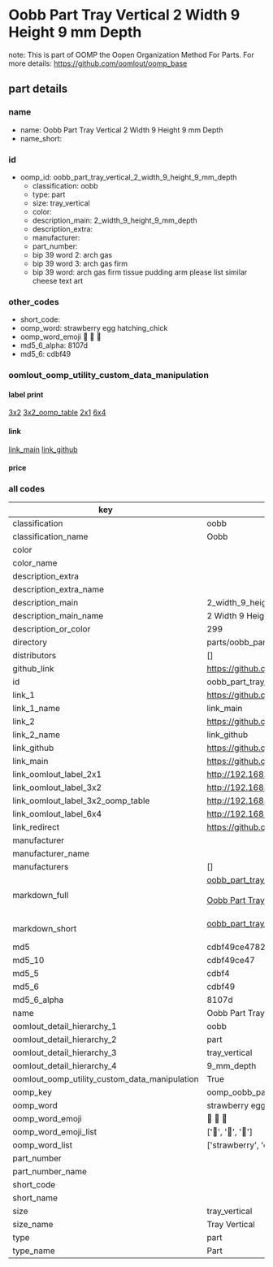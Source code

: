 # Oobb Part Tray Vertical 2 Width 9 Height 9 mm Depth  

note: This is part of OOMP the Oopen Organization Method For Parts. For more details: https://github.com/oomlout/oomp_base

##  part details
  







### name
* name: Oobb Part Tray Vertical 2 Width 9 Height 9 mm Depth
* name_short: 
### id
* oomp_id: oobb_part_tray_vertical_2_width_9_height_9_mm_depth
  * classification: oobb
  * type: part
  * size: tray_vertical
  * color: 
  * description_main: 2_width_9_height_9_mm_depth
  * description_extra: 
  * manufacturer: 
  * part_number: 
  * bip 39 word 2: arch gas
  * bip 39 word 3: arch gas firm
  * bip 39 word: arch gas firm tissue pudding arm please list similar cheese text art

### other_codes
* short_code: 
* oomp_word: strawberry egg hatching_chick
* oomp_word_emoji :strawberry: :egg: :hatching_chick:
* md5_6_alpha: 8107d
* md5_6: cdbf49






### oomlout_oomp_utility_custom_data_manipulation
#### label print
[3x2](http://192.168.1.245:1112/?label=oomp%208107d)
[3x2_oomp_table](http://192.168.1.108:1112/?label=oomp%208107d)
[2x1](http://192.168.1.242:1112/?label=oomp%208107d)
[6x4](http://192.168.1.55:1112/?label=oomp%208107d)    

#### link

[link_main](https://github.com/oomlout/oomlout_oomp_version_1_messy/tree/main/parts/oobb_part_tray_vertical_2_width_9_height_9_mm_depth) [link_github](https://github.com/oomlout/oomlout_oomp_version_1_messy/tree/main/parts/oobb_part_tray_vertical_2_width_9_height_9_mm_depth)                             

#### price







### all codes 
| key | value |  
| --- | --- |  
| classification | oobb |  
| classification_name | Oobb |  
| color |  |  
| color_name |  |  
| description_extra |  |  
| description_extra_name |  |  
| description_main | 2_width_9_height_9_mm_depth |  
| description_main_name | 2 Width 9 Height 9 mm Depth |  
| description_or_color | 299 |  
| directory | parts/oobb_part_tray_vertical_2_width_9_height_9_mm_depth |  
| distributors | [] |  
| github_link | https://github.com/oomlout/oomlout_oomp_part_src/tree/main/parts/oobb_part_tray_vertical_2_width_9_height_9_mm_depth |  
| id | oobb_part_tray_vertical_2_width_9_height_9_mm_depth |  
| link_1 | https://github.com/oomlout/oomlout_oomp_version_1_messy/tree/main/parts/oobb_part_tray_vertical_2_width_9_height_9_mm_depth |  
| link_1_name | link_main |  
| link_2 | https://github.com/oomlout/oomlout_oomp_version_1_messy/tree/main/parts/oobb_part_tray_vertical_2_width_9_height_9_mm_depth |  
| link_2_name | link_github |  
| link_github | https://github.com/oomlout/oomlout_oomp_version_1_messy/tree/main/parts/oobb_part_tray_vertical_2_width_9_height_9_mm_depth |  
| link_main | https://github.com/oomlout/oomlout_oomp_version_1_messy/tree/main/parts/oobb_part_tray_vertical_2_width_9_height_9_mm_depth |  
| link_oomlout_label_2x1 | http://192.168.1.242:1112/?label=oomp%208107d |  
| link_oomlout_label_3x2 | http://192.168.1.245:1112/?label=oomp%208107d |  
| link_oomlout_label_3x2_oomp_table | http://192.168.1.108:1112/?label=oomp%208107d |  
| link_oomlout_label_6x4 | http://192.168.1.55:1112/?label=oomp%208107d |  
| link_redirect | https://github.com/oomlout/oomlout_oomp_version_1_messy/tree/main/parts/oobb_part_tray_vertical_2_width_9_height_9_mm_depth |  
| manufacturer |  |  
| manufacturer_name |  |  
| manufacturers | [] |  
| markdown_full | [oobb_part_tray_vertical_2_width_9_height_9_mm_depth](none)<br>[](none)<br>[Oobb Part Tray Vertical 2 Width 9 Height 9 Mm Depth](none)<br><br> |  
| markdown_short | [oobb_part_tray_vertical_2_width_9_height_9_mm_depth](none)<br><br> |  
| md5 | cdbf49ce478274cc2ed69e2cae980058 |  
| md5_10 | cdbf49ce47 |  
| md5_5 | cdbf4 |  
| md5_6 | cdbf49 |  
| md5_6_alpha | 8107d |  
| name | Oobb Part Tray Vertical 2 Width 9 Height 9 mm Depth |  
| oomlout_detail_hierarchy_1 | oobb |  
| oomlout_detail_hierarchy_2 | part |  
| oomlout_detail_hierarchy_3 | tray_vertical |  
| oomlout_detail_hierarchy_4 | 9_mm_depth |  
| oomlout_oomp_utility_custom_data_manipulation | True |  
| oomp_key | oomp_oobb_part_tray_vertical_2_width_9_height_9_mm_depth |  
| oomp_word | strawberry egg hatching_chick |  
| oomp_word_emoji | :strawberry: :egg: :hatching_chick: |  
| oomp_word_emoji_list | [':strawberry:', ':egg:', ':hatching_chick:'] |  
| oomp_word_list | ['strawberry', 'egg', 'hatching_chick'] |  
| part_number |  |  
| part_number_name |  |  
| short_code |  |  
| short_name |  |  
| size | tray_vertical |  
| size_name | Tray Vertical |  
| type | part |  
| type_name | Part |  

